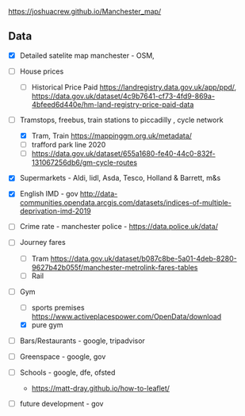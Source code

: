 https://joshuacrew.github.io/Manchester_map/

## Data

- [X] Detailed satelite map manchester - OSM, 

- [ ] House prices 
	- [ ]  Historical Price Paid https://landregistry.data.gov.uk/app/ppd/, https://data.gov.uk/dataset/4c9b7641-cf73-4fd9-869a-4bfeed6d440e/hm-land-registry-price-paid-data
- [ ] Tramstops, freebus, train stations to piccadilly , cycle network 
	- [X]  Tram, Train https://mappinggm.org.uk/metadata/ 
	- [ ]  trafford park line 2020 
	- [ ]  https://data.gov.uk/dataset/655a1680-fe40-44c0-832f-131067256db6/gm-cycle-routes
- [X] Supermarkets - Aldi, lidl, Asda, Tesco, Holland & Barrett, m&s
- [X] English IMD - gov http://data-communities.opendata.arcgis.com/datasets/indices-of-multiple-deprivation-imd-2019
- [ ] Crime rate - manchester police - https://data.police.uk/data/
- [ ] Journey fares 
	- [ ]  Tram https://data.gov.uk/dataset/b087c8be-5a01-4deb-8280-9627b42b055f/manchester-metrolink-fares-tables
	- [ ]  Rail
- [ ] Gym 
	- [ ]  sports premises https://www.activeplacespower.com/OpenData/download
	- [X] pure gym
- [ ] Bars/Restaurants - google, tripadvisor
- [ ] Greenspace - google, gov 
- [ ] Schools - google, dfe, ofsted
	- https://matt-dray.github.io/how-to-leaflet/
- [ ] future development - gov 
